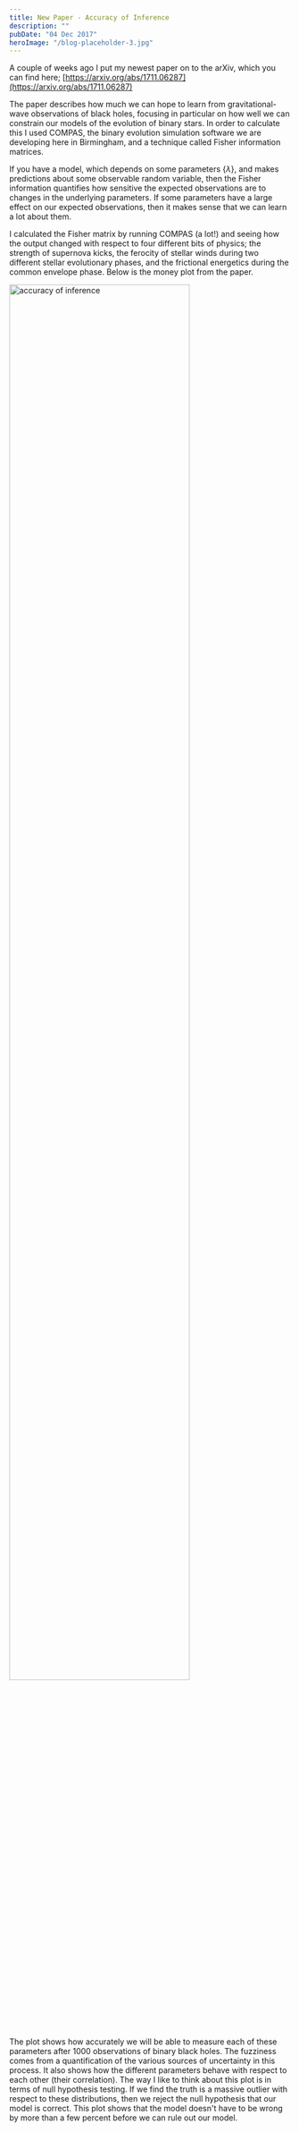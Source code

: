 ```yaml
---
title: New Paper - Accuracy of Inference
description: ""
pubDate: "04 Dec 2017"
heroImage: "/blog-placeholder-3.jpg"
---
```


A couple of weeks ago I put my newest paper on to the arXiv, which you can find here; [https://arxiv.org/abs/1711.06287](https://arxiv.org/abs/1711.06287)

The paper describes how much we can hope to learn from gravitational-wave observations of black holes, focusing in particular on how well we can constrain our models of the evolution of binary stars. In order to calculate this I used COMPAS, the binary evolution simulation software we are developing here in Birmingham, and a technique called Fisher information matrices.

If you have a model, which depends on some parameters $\{\lambda\}$, and makes predictions about some observable random variable, then the Fisher information quantifies how sensitive the expected observations are to changes in the underlying parameters. If some parameters have a large effect on our expected observations, then it makes sense that we can learn a lot about them.

I calculated the Fisher matrix by running COMPAS (a lot!) and seeing how the output changed with respect to four different bits of physics; the strength of supernova kicks, the ferocity of stellar winds during two different stellar evolutionary phases, and the frictional energetics during the common envelope phase. Below is the money plot from the paper.

<img src="/static/images/freqBootstrappedEllipses.png" alt="accuracy of inference" width="80%"/>

The plot shows how accurately we will be able to measure each of these parameters after 1000 observations of binary black holes. The fuzziness comes from a quantification of the various sources of uncertainty in this process. It also shows how the different parameters behave with respect to each other (their correlation). The way I like to think about this plot is in terms of null hypothesis testing. If we find the truth is a massive outlier with respect to these distributions, then we reject the null hypothesis that our model is correct. This plot shows that the model doesn't have to be wrong by more than a few percent before we can rule out our model.
